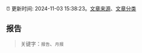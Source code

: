 :alarm_clock: 更新时间: 2024-11-03 15:38:23。[文章来源](/README.md)、[文章分类](/TAGS.md)

## 报告


> 关键字：`报告`、`月报`



